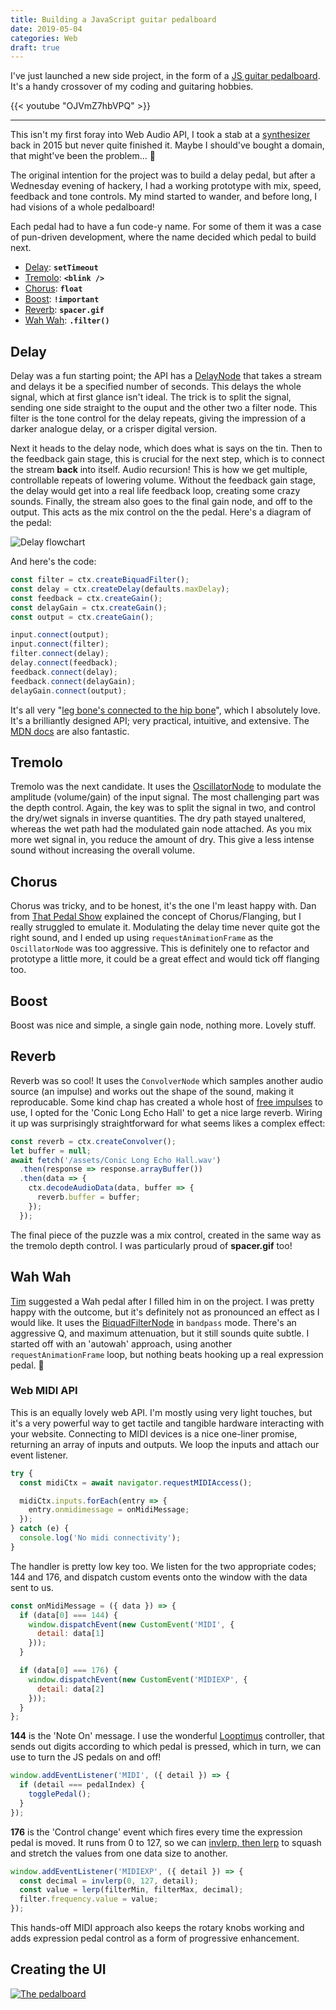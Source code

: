 ```yaml
---
title: Building a JavaScript guitar pedalboard
date: 2019-05-04
categories: Web
draft: true
---
```


I've just launched a new side project, in the form of a [JS guitar pedalboard](https://pedalboard.netlify.com/). It's a handy crossover of my coding and guitaring hobbies.

{{< youtube "OJVmZ7hbVPQ" >}}

---

This isn't my first foray into Web Audio API, I took a stab at a [synthesizer](https://github.com/trys/Synth) back in 2015 but never quite finished it. Maybe I should've bought a domain, that might've been the problem... 🤔

The original intention for the project was to build a delay pedal, but after a Wednesday evening of hackery, I had a working prototype with mix, speed, feedback and tone controls. My mind started to wander, and before long, I had visions of a whole pedalboard!

Each pedal had to have a fun code-y name. For some of them it was a case of pun-driven development, where the name decided which pedal to build next.

- [Delay](/blog/pedalboard/#delay): **`setTimeout`**
- [Tremolo](/blog/pedalboard/#tremolo): **`<blink />`**
- [Chorus](/blog/pedalboard/#chorus): **`float`**
- [Boost](/blog/pedalboard/#boost): **`!important`**
- [Reverb](/blog/pedalboard/#reverb): **`spacer.gif`**
- [Wah Wah](/blog/pedalboard/#wah-wah): **`.filter()`**

## Delay

Delay was a fun starting point; the API has a [DelayNode](https://developer.mozilla.org/en-US/docs/Web/API/DelayNode) that takes a stream and delays it be a specified number of seconds. This delays the whole signal, which at first glance isn't ideal. The trick is to split the signal, sending one side straight to the ouput and the other two a filter node. This filter is the tone control for the delay repeats, giving the impression of a darker analogue delay, or a crisper digital version.

Next it heads to the delay node, which does what is says on the tin. Then to the feedback gain stage, this is crucial for the next step, which is to connect the stream **back** into itself. Audio recursion! This is how we get multiple, controllable repeats of lowering volume. Without the feedback gain stage, the delay would get into a real life feedback loop, creating some crazy sounds. Finally, the stream also goes to the final gain node, and off to the output. This acts as the mix control on the the pedal. Here's a diagram of the pedal:

![Delay flowchart](/images/blog/flowchart.jpg)

And here's the code:

```js
const filter = ctx.createBiquadFilter();
const delay = ctx.createDelay(defaults.maxDelay);
const feedback = ctx.createGain();
const delayGain = ctx.createGain();
const output = ctx.createGain();

input.connect(output);
input.connect(filter);
filter.connect(delay);
delay.connect(feedback);
feedback.connect(delay);
feedback.connect(delayGain);
delayGain.connect(output);
```

It's all very "[leg bone's connected to the hip bone](https://www.youtube.com/watch?v=mVoPG9HtYF8)", which I absolutely love. It's a brilliantly designed API; very practical, intuitive, and extensive. The [MDN docs](https://developer.mozilla.org/en-US/docs/Web/API/Web_Audio_API) are also fantastic.

## Tremolo

Tremolo was the next candidate. It uses the [OscillatorNode](https://developer.mozilla.org/en-US/docs/Web/API/OscillatorNode) to modulate the amplitude (volume/gain) of the input signal. The most challenging part was the depth control. Again, the key was to split the signal in two, and control the dry/wet signals in inverse quantities. The dry path stayed unaltered, whereas the wet path had the modulated gain node attached. As you mix more wet signal in, you reduce the amount of dry. This give a less intense sound without increasing the overall volume.

## Chorus

Chorus was tricky, and to be honest, it's the one I'm least happy with. Dan from [That Pedal Show](https://www.youtube.com/watch?v=ni0RtQWWpig) explained the concept of Chorus/Flanging, but I really struggled to emulate it. Modulating the delay time never quite got the right sound, and I ended up using `requestAnimationFrame` as the `OscillatorNode` was too aggressive. This is definitely one to refactor and prototype a little more, it could be a great effect and would tick off flanging too.

## Boost

Boost was nice and simple, a single gain node, nothing more. Lovely stuff.

## Reverb

Reverb was so cool! It uses the `ConvolverNode` which samples another audio source (an impulse) and works out the shape of the sound, making it reproducable. Some kind chap has created a whole host of [free impulses](https://www.voxengo.com/impulses/) to use, I opted for the 'Conic Long Echo Hall' to get a nice large reverb. Wiring it up was surprisingly straightforward for what seems likes a complex effect:

```js
const reverb = ctx.createConvolver();
let buffer = null;
await fetch('/assets/Conic Long Echo Hall.wav')
  .then(response => response.arrayBuffer())
  .then(data => {
    ctx.decodeAudioData(data, buffer => {
      reverb.buffer = buffer;
    });
  });
```

The final piece of the puzzle was a mix control, created in the same way as the tremolo depth control. I was particularly proud of **spacer.gif** too!

## Wah Wah

[Tim](https://www.novis.co/) suggested a Wah pedal after I filled him in on the project. I was pretty happy with the outcome, but it's definitely not as pronounced an effect as I would like. It uses the [BiquadFilterNode](https://developer.mozilla.org/en-US/docs/Web/API/BiquadFilterNode) in `bandpass` mode. There's an aggressive Q, and maximum attenuation, but it still sounds quite subtle. I started off with an 'autowah' approach, using another `requestAnimationFrame` loop, but nothing beats hooking up a real expression pedal. 🥁

### Web MIDI API

This is an equally lovely web API. I'm mostly using very light touches, but it's a very powerful way to get tactile and tangible hardware interacting with your website. Connecting to MIDI devices is a nice one-liner promise, returning an array of inputs and outputs. We loop the inputs and attach our event listener.

```js
try {
  const midiCtx = await navigator.requestMIDIAccess();

  midiCtx.inputs.forEach(entry => {
    entry.onmidimessage = onMidiMessage;
  });
} catch (e) {
  console.log('No midi connectivity');
}
```

The handler is pretty low key too. We listen for the two appropriate codes; 144 and 176, and dispatch custom events onto the window with the data sent to us.

```js
const onMidiMessage = ({ data }) => {
  if (data[0] === 144) {
    window.dispatchEvent(new CustomEvent('MIDI', {
      detail: data[1]
    }));
  }

  if (data[0] === 176) {
    window.dispatchEvent(new CustomEvent('MIDIEXP', {
      detail: data[2]
    }));
  }
};
```

**144** is the 'Note On' message. I use the wonderful [Looptimus](https://loopcommunity.com/en-us/looptimus) controller, that sends out digits according to which pedal is pressed, which in turn, we can use to turn the JS pedals on and off!

```js
window.addEventListener('MIDI', ({ detail }) => {
  if (detail === pedalIndex) {
    togglePedal();
  }
});
```

**176** is the 'Control change' event which fires every time the expression pedal is moved. It runs from 0 to 127, so we can [invlerp, then lerp](/blog/linear-interpolation/) to squash and stretch the values from one data size to another.

```js
window.addEventListener('MIDIEXP', ({ detail }) => {
  const decimal = invlerp(0, 127, detail);
  const value = lerp(filterMin, filterMax, decimal);
  filter.frequency.value = value;
});
```

This hands-off MIDI approach also keeps the rotary knobs working and adds expression pedal control as a form of progressive enhancement.

## Creating the UI

[![The pedalboard](/images/blog/pedals.png)](https://pedalboard.netlify.com/)

